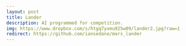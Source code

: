 ```yaml
---
layout: post
title: Lander
description: AI programmed for competition.
img: https://www.dropbox.com/s/htgq7yxmu925w09/lander2.jpg?raw=1
redirect: https://github.com/iansedano/mars_lander
---
```


